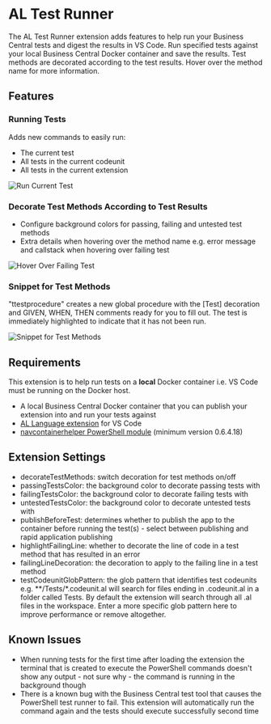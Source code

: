 # AL Test Runner

The AL Test Runner extension adds features to help run your Business Central tests and digest the results in VS Code. Run specified tests against your local Business Central Docker container and save the results. Test methods are decorated according to the test results. Hover over the method name for more information.

## Features

### Running Tests
Adds new commands to easily run:
- The current test
- All tests in the current codeunit
- All tests in the current extension

![Run Current Test](https://jpearsondotblog.files.wordpress.com/2019/11/run-current-test.gif)

### Decorate Test Methods According to Test Results
- Configure background colors for passing, failing and untested test methods
- Extra details when hovering over the method name e.g. error message and callstack when hovering over failing test

![Hover Over Failing Test](https://jpearsondotblog.files.wordpress.com/2019/11/hover-over-failing-test.gif)

### Snippet for Test Methods
"ttestprocedure" creates a new global procedure with the [Test] decoration and GIVEN, WHEN, THEN comments ready for you to fill out. The test is immediately highlighted to indicate that it has not been run.

![Snippet for Test Methods](https://jpearsondotblog.files.wordpress.com/2019/11/test-procedure-snippet.gif)

## Requirements
This extension is to help run tests on a **local** Docker container i.e. VS Code must be running on the Docker host.
- A local Business Central Docker container that you can publish your extension into and run your tests against
- [AL Language extension](https://marketplace.visualstudio.com/items?itemName=ms-dynamics-smb.al) for VS Code
- [navcontainerhelper PowerShell module](https://freddysblog.com/category/navcontainerhelper/) (minimum version 0.6.4.18)

## Extension Settings
- decorateTestMethods: switch decoration for test methods on/off
- passingTestsColor: the background color to decorate passing tests with
- failingTestsColor: the background color to decorate failing tests with
- untestedTestsColor: the background color to decorate untested tests with
- publishBeforeTest: determines whether to publish the app to the container before running the test(s) - select between publishing and rapid application publishing
- highlightFailingLine: whether to decorate the line of code in a test method that has resulted in an error
- failingLineDecoration: the decoration to apply to the failing line in a test method
- testCodeunitGlobPattern: the glob pattern that identifies test codeunits e.g. **/Tests/*.codeunit.al will search for files ending in .codeunit.al in a folder called Tests. By default the extension will search through all .al files in the workspace. Enter a more specific glob pattern here to improve performance or remove altogether.

## Known Issues
- When running tests for the first time after loading the extension the terminal that is created to execute the PowerShell commands doesn't show any output - not sure why - the command is running in the background though
- There is a known bug with the Business Central test tool that causes the PowerShell test runner to fail. This extension will automatically run the command again and the tests should execute successfully second time